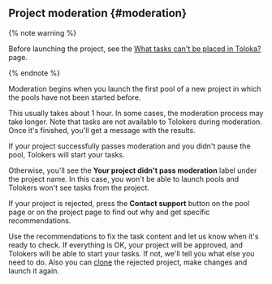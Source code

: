 ## Project moderation {#moderation}

{% note warning %}

Before launching the project, see the [What tasks can't be placed in Toloka?](../../../../guide/concepts/unwanted.md) page.

{% endnote %}

Moderation begins when you launch the first pool of a new project in which the pools have not been started before.

This usually takes about 1 hour. In some cases, the moderation process may take longer. Note that tasks are not available to Tolokers during moderation. Once it's finished, you'll get a message with the results.

If your project successfully passes moderation and you didn't pause the pool, Tolokers will start your tasks.

Otherwise, you'll see the **Your project didn't pass moderation** label under the project name. In this case, you won't be able to launch pools and Tolokers won't see tasks from the project.

If your project is rejected, press the **Contact support** button on the pool page or on the project page to find out why and get specific recommendations.

Use the recommendations to fix the task content and let us know when it's ready to check. If everything is OK, your project will be approved, and Tolokers will be able to start your tasks. If not, we'll tell you what else you need to do. Also you can [clone](../../../../guide/concepts/project.md#clone) the rejected project, make changes and launch it again.